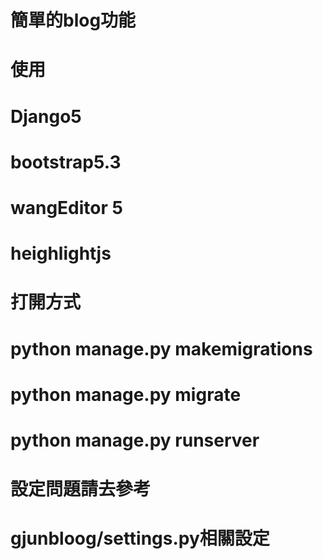 # 簡單的blog功能
# 使用
# Django5
# bootstrap5.3
# wangEditor 5
# heighlightjs


# 打開方式
# python manage.py makemigrations
# python manage.py migrate  
# python manage.py runserver

# 設定問題請去參考
# gjunbloog/settings.py相關設定